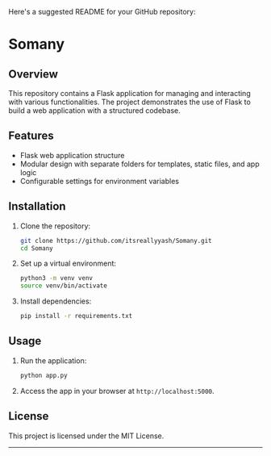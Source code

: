 Here's a suggested README for your GitHub repository:


# Somany

## Overview
This repository contains a Flask application for managing and interacting with various functionalities. The project demonstrates the use of Flask to build a web application with a structured codebase.

## Features
- Flask web application structure
- Modular design with separate folders for templates, static files, and app logic
- Configurable settings for environment variables

## Installation

1. Clone the repository:
   ```bash
   git clone https://github.com/itsreallyyash/Somany.git
   cd Somany
   ```

2. Set up a virtual environment:
   ```bash
   python3 -m venv venv
   source venv/bin/activate
   ```

3. Install dependencies:
   ```bash
   pip install -r requirements.txt
   ```

## Usage

1. Run the application:
   ```bash
   python app.py
   ```

2. Access the app in your browser at `http://localhost:5000`.

## License
This project is licensed under the MIT License.

---
